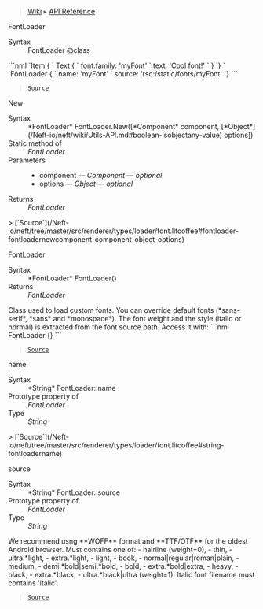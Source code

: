 > [Wiki](Home) ▸ [API Reference](API-Reference)

FontLoader
<dl><dt>Syntax</dt><dd>FontLoader @class</dd></dl>
```nml
`Item {
`   Text {
`       font.family: 'myFont'
`       text: 'Cool font!'
`   }
`}
`
`FontLoader {
`   name: 'myFont'
`   source: 'rsc:/static/fonts/myFont'
`}
```

> [`Source`](/Neft-io/neft/tree/master/src/renderer/types/loader/font.litcoffee#fontloader-class)

New
<dl><dt>Syntax</dt><dd>*FontLoader* FontLoader.New([*Component* component, [*Object*](/Neft-io/neft/wiki/Utils-API.md#boolean-isobjectany-value) options])</dd><dt>Static method of</dt><dd><i>FontLoader</i></dd><dt>Parameters</dt><dd><ul><li>component — <i>Component</i> — <i>optional</i></li><li>options — <i>Object</i> — <i>optional</i></li></ul></dd><dt>Returns</dt><dd><i>FontLoader</i></dd></dl>
> [`Source`](/Neft-io/neft/tree/master/src/renderer/types/loader/font.litcoffee#fontloader-fontloadernewcomponent-component-object-options)

FontLoader
<dl><dt>Syntax</dt><dd>*FontLoader* FontLoader()</dd><dt>Returns</dt><dd><i>FontLoader</i></dd></dl>
Class used to load custom fonts.
You can override default fonts (*sans-serif*, *sans* and *monospace*).
The font weight and the style (italic or normal) is extracted from the font source path.
Access it with:
```nml
FontLoader {}
```

> [`Source`](/Neft-io/neft/tree/master/src/renderer/types/loader/font.litcoffee#fontloader-fontloader)

name
<dl><dt>Syntax</dt><dd>*String* FontLoader::name</dd><dt>Prototype property of</dt><dd><i>FontLoader</i></dd><dt>Type</dt><dd><i>String</i></dd></dl>
> [`Source`](/Neft-io/neft/tree/master/src/renderer/types/loader/font.litcoffee#string-fontloadername)

source
<dl><dt>Syntax</dt><dd>*String* FontLoader::source</dd><dt>Prototype property of</dt><dd><i>FontLoader</i></dd><dt>Type</dt><dd><i>String</i></dd></dl>
We recommend usng **WOFF** format and **TTF/OTF** for the oldest Android browser.
Must contains one of:
 - hairline (weight=0),
 - thin,
 - ultra.*light,
 - extra.*light,
 - light,
 - book,
 - normal|regular|roman|plain,
 - medium,
 - demi.*bold|semi.*bold,
 - bold,
 - extra.*bold|extra,
 - heavy,
 - black,
 - extra.*black,
 - ultra.*black|ultra (weight=1).
Italic font filename must contains 'italic'.

> [`Source`](/Neft-io/neft/tree/master/src/renderer/types/loader/font.litcoffee#string-fontloadersource)

